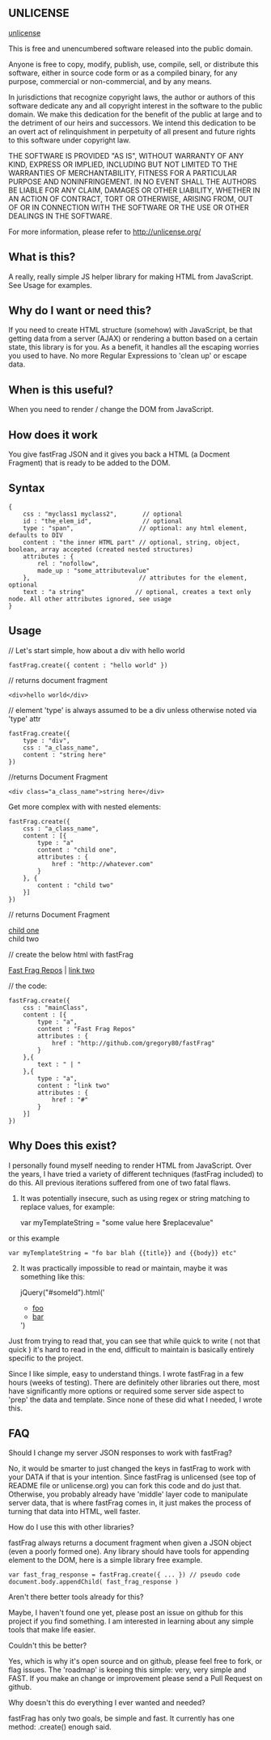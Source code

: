 
UNLICENSE
----


[unlicense](http://unlicense.org/) 

This is free and unencumbered software released into the public domain.

Anyone is free to copy, modify, publish, use, compile, sell, or
distribute this software, either in source code form or as a compiled
binary, for any purpose, commercial or non-commercial, and by any
means.

In jurisdictions that recognize copyright laws, the author or authors
of this software dedicate any and all copyright interest in the
software to the public domain. We make this dedication for the benefit
of the public at large and to the detriment of our heirs and
successors. We intend this dedication to be an overt act of
relinquishment in perpetuity of all present and future rights to this
software under copyright law.

THE SOFTWARE IS PROVIDED "AS IS", WITHOUT WARRANTY OF ANY KIND,
EXPRESS OR IMPLIED, INCLUDING BUT NOT LIMITED TO THE WARRANTIES OF
MERCHANTABILITY, FITNESS FOR A PARTICULAR PURPOSE AND NONINFRINGEMENT.
IN NO EVENT SHALL THE AUTHORS BE LIABLE FOR ANY CLAIM, DAMAGES OR
OTHER LIABILITY, WHETHER IN AN ACTION OF CONTRACT, TORT OR OTHERWISE,
ARISING FROM, OUT OF OR IN CONNECTION WITH THE SOFTWARE OR THE USE OR
OTHER DEALINGS IN THE SOFTWARE.

For more information, please refer to <http://unlicense.org/>


What is this?
------
A really, really simple JS helper library for making HTML from JavaScript. See Usage for examples.


Why do I want or need this?
-----

If you need to create HTML structure (somehow) with JavaScript, be that getting data from a server (AJAX) or rendering a button based on a certain state, this library is for you. As a benefit, it handles all the escaping worries you used to have. No more Regular Expressions to 'clean up' or escape data.


When is this useful?
--------
When you need to render / change the DOM from JavaScript. 

How does it work
-------
You give fastFrag JSON and it gives you back a HTML (a Docment Fragment) that is ready to be added to the DOM.

Syntax
------
    {
        css : "myclass1 myclass2",       // optional
        id : "the_elem_id",              // optional
        type : "span",                  // optional: any html element, defaults to DIV
        content : "the inner HTML part" // optional, string, object, boolean, array accepted (created nested structures)
        attributes : {
            rel : "nofollow",
            made_up : "some_attributevalue"
        },                              // attributes for the element, optional
        text : "a string"              // optional, creates a text only node. All other attributes ignored, see usage
    }


Usage
-------

// Let's start simple, how about a div with hello world

    fastFrag.create({ content : "hello world" })
    
// returns document fragment

    <div>hello world</div>


// element 'type' is always assumed to be a div unless otherwise noted via 'type' attr

    fastFrag.create({
        type : "div",
        css : "a_class_name",
        content : "string here"
    })


//returns Document Fragment

    <div class="a_class_name">string here</div>


Get more complex with with nested elements:

    fastFrag.create({
        css : "a_class_name",
        content : [{
            type : "a"
            content : "child one",
            attributes : {
                href : "http://whatever.com"
            }
        }, {
            content : "child two"
        }]
    })

// returns Document Fragment
    <div class="a_class_name">
        <a href="http://whatever.com">child one</a>
        <div>child two</div>
    </div>
    
    
    
// create the below html with fastFrag
    <div class="mainClass">
        <a href="http://github.com/gregory80/fastFrag">Fast Frag Repos</a> | <a href="#">link two</a>
    </div>    
    
// the code:
    
    fastFrag.create({
        css : "mainClass",
        content : [{
            type : "a",
            content : "Fast Frag Repos"
            attributes : {
                href : "http://github.com/gregory80/fastFrag"
            }
        },{
            text : " | "
        },{
            type : "a",
            content : "link two"
            attributes : {
                href : "#"
            }
        }]
    })
    
    
    

Why Does this exist?
-----------

I personally found myself needing to render HTML from JavaScript. Over the years, I have tried a variety of different techniques (fastFrag included) to do this. All previous iterations suffered from one of two fatal flaws. 

1) It was potentially insecure, such as using regex or string matching to replace values, for example:

    var myTemplateString = "some value here $replacevalue"
    
or this example

    var myTemplateString = "fo bar blah {{title}} and {{body}} etc"
    
2) It was practically impossible to read or maintain, maybe it was something like this:
    
    jQuery("#someId").html('<div class="myClass"><div><ul><li><a href="">foo</a></li><li><a href="">bar</a></li></div></div>')
    
Just from trying to read that, you can see that while quick to write ( not that quick ) it's hard to read in the end, difficult to maintain is basically entirely specific to the project.

Since I like simple, easy to understand things. I wrote fastFrag in a few hours (weeks of testing). There are definitely other libraries out there, most have significantly more options or required some server side aspect to 'prep' the data and template. Since none of these did what I needed, I wrote this.


FAQ
-------
Should I change my server JSON responses to work with fastFrag?

No, it would be smarter to just changed the keys in fastFrag to work with your DATA if that is your intention. Since fastFrag is unlicensed (see top of README file or unlicense.org) you can fork this code and do just that. Otherwise, you probably already have 'middle' layer code to manipulate server data, that is where fastFrag comes in, it just makes the process of turning that data into HTML, well faster.



How do I use this with other libraries?

fastFrag always returns a document fragment when given a JSON object (even a poorly formed one). Any library should have tools for appending element to the DOM, here is a simple library free example.
    
    var fast_frag_response = fastFrag.create({ ... }) // pseudo code
    document.body.appendChild( fast_frag_response )
    

Aren't there better tools already for this?

Maybe, I haven't found one yet, please post an issue on github for this project if you find something. I am interested in learning about any simple tools that make life easier.


Couldn't this be better?

Yes, which is why it's open source and on github, please feel free to fork, or flag issues. The 'roadmap' is keeping this simple: very, very simple and FAST. If you make an change or improvement please send a Pull Request on github. 


Why doesn't this do everything I ever wanted and needed?

fastFrag has only two goals, be simple and fast. It currently has one method: .create() enough said.

